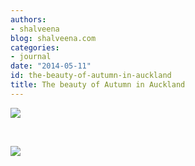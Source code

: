 ```yaml
---
authors:
- shalveena
blog: shalveena.com
categories:
- journal
date: "2014-05-11"
id: the-beauty-of-autumn-in-auckland
title: The beauty of Autumn in Auckland
---
```


![](https://shalveena.files.wordpress.com/2014/05/379d6-img_1184.jpg)

 

![](https://shalveena.files.wordpress.com/2014/05/535d2-img_0949.jpg)
